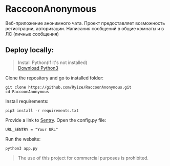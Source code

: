 # RaccoonAnonymous

Веб-приложение анонимного чата. Проект предоставляет возможность регистрации, авторизации. Написания сообщений в общие комнаты и в ЛС (личные сообщения)

## Deploy locally:

> Install Python(If it's not installed)<br>
> [Download Python3](https://www.python.org/downloads/)

Clone the repository and go to installed folder:
```
git clone https://github.com/Ryize/RaccoonAnonymous.git
cd RaccoonAnonymous
```

Install requirements:
```
pip3 install -r requirements.txt
```

Provide a link to [Sentry](https://sentry.io). Open the config.py file:
```
URL_SENTRY = "Your URL"
```

Run the website:
```
python3 app.py
```

> The use of this project for commercial purposes is prohibited.
